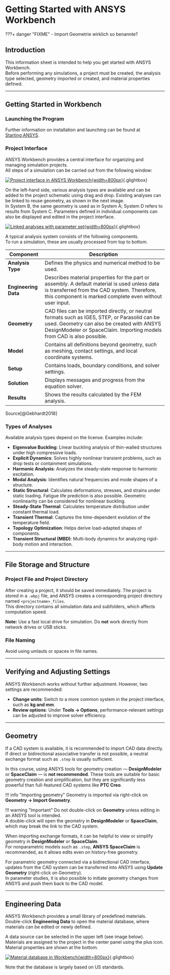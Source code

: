 # Getting Started with ANSYS Workbench

???+ danger "FIXME"
    - Import Geometrie wirklich so benannte?

## Introduction

This information sheet is intended to help you get started with ANSYS Workbench.  
Before performing any simulations, a project must be created, the analysis type selected, geometry imported or created, and material properties defined.

---

## Getting Started in Workbench

### Launching the Program

Further information on installation and launching can be found at  
[Starting ANSYS](../02_installation_ansys/#start-von-ansys).

### Project Interface

ANSYS Workbench provides a central interface for organizing and managing simulation projects.  
All steps of a simulation can be carried out from the following window:

[![Project interface in ANSYS Workbench](media/03_erste_Schritte/workbench.png){width=800px}](media/03_erste_Schritte/workbench.png "Project interface in ANSYS Workbench"){.glightbox}  

On the left-hand side, various analysis types are available and can be added to the project schematic using drag and drop. Existing analyses can be linked to reuse geometry, as shown in the next image.  
In System B, the same geometry is used as in System A; System D refers to results from System C. Parameters defined in individual components can also be displayed and edited in the project interface.

[![Linked analyses with parameter set](media/03_erste_Schritte/verknuepfte_Analysen.png){width=800px}](media/03_erste_Schritte/verknuepfte_Analysen.png "Linked analyses with parameter set"){.glightbox}

A typical analysis system consists of the following components.  
To run a simulation, these are usually processed from top to bottom.

| Component           | Description |
|---------------------|-------------|
| **Analysis Type**    | Defines the physics and numerical method to be used. |
| **Engineering Data** | Describes material properties for the part or assembly. A default material is used unless data is transferred from the CAD system. Therefore, this component is marked complete even without user input. |
| **Geometry**         | CAD files can be imported directly, or neutral formats such as IGES, STEP, or Parasolid can be used. Geometry can also be created with ANSYS DesignModeler or SpaceClaim. Importing models from CAD is also possible. |
| **Model**            | Contains all definitions beyond geometry, such as meshing, contact settings, and local coordinate systems. |
| **Setup**            | Contains loads, boundary conditions, and solver settings. |
| **Solution**         | Displays messages and progress from the equation solver. |
| **Results**          | Shows the results calculated by the FEM analysis. |

<span class="bildquelle">Source[@Gebhardt2018]</span>

### Types of Analyses

Available analysis types depend on the license. Examples include:

* **Eigenvalue Buckling**: Linear buckling analysis of thin-walled structures under high compressive loads.  
* **Explicit Dynamics**: Solves highly nonlinear transient problems, such as drop tests or containment simulations.  
* **Harmonic Analysis**: Analyzes the steady-state response to harmonic excitation.  
* **Modal Analysis**: Identifies natural frequencies and mode shapes of a structure.  
* **Static Structural**: Calculates deformations, stresses, and strains under static loading. Fatigue life prediction is also possible. Geometric nonlinearity can be considered for nonlinear buckling.  
* **Steady-State Thermal**: Calculates temperature distribution under constant thermal load.  
* **Transient Thermal**: Captures the time-dependent evolution of the temperature field.  
* **Topology Optimization**: Helps derive load-adapted shapes of components.  
* **Transient Structural (MBD)**: Multi-body dynamics for analyzing rigid-body motion and interaction.

---

## File Storage and Structure

### Project File and Project Directory

After creating a project, it should be saved immediately. The project is stored in a `.wbpj` file, and ANSYS creates a corresponding project directory named `<projectname>_files`.  
This directory contains all simulation data and subfolders, which affects computation speed.

**Note:** Use a fast local drive for simulation. Do **not** work directly from network drives or USB sticks.

### File Naming

Avoid using umlauts or spaces in file names.

---

## Verifying and Adjusting Settings

ANSYS Workbench works without further adjustment. However, two settings are recommended:

* **Change units**: Switch to a more common system in the project interface, such as **kg and mm**.
* **Review options**: Under **Tools → Options**, performance-relevant settings can be adjusted to improve solver efficiency.

---

## Geometry

If a CAD system is available, it is recommended to import CAD data directly.  
If direct or bidirectional associative transfer is not possible, a neutral exchange format such as `.step` is usually sufficient.

In this course, using ANSYS tools for geometry creation — **DesignModeler** or **SpaceClaim** — is **not recommended**. These tools are suitable for basic geometry creation and simplification, but they are significantly less powerful than full-featured CAD systems like **PTC Creo**.

!!! info "Importing geometry"
    Geometry is imported via right-click on **Geometry → Import Geometry**.

!!! warning "Important"
    Do not double-click on **Geometry** unless editing in an ANSYS tool is intended.  
    A double-click will open the geometry in **DesignModeler** or **SpaceClaim**, which may break the link to the CAD system.

When importing exchange formats, it can be helpful to view or simplify geometry in **DesignModeler** or **SpaceClaim**.  
For nonparametric models such as `.step`, **ANSYS SpaceClaim** is recommended, as it allows edits even on history-free geometry.

For parametric geometry connected via a bidirectional CAD interface, updates from the CAD system can be transferred into ANSYS using **Update Geometry** (right-click on Geometry).  
In parameter studies, it is also possible to initiate geometry changes from ANSYS and push them back to the CAD model.

---

## Engineering Data

ANSYS Workbench provides a small library of predefined materials.  
Double-click **Engineering Data** to open the material database, where materials can be edited or newly defined.

A data source can be selected in the upper left (see image below).  
Materials are assigned to the project in the center panel using the plus icon. Material properties are shown at the bottom.

[![Material database in Workbench](media/03_erste_Schritte/materialdatenbank.png){width=800px}](media/03_erste_Schritte/materialdatenbank.png "Material database in Workbench"){.glightbox}  

Note that the database is largely based on US standards.

